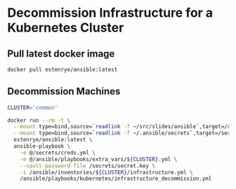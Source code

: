 

# Decommission Infrastructure for a Kubernetes Cluster

## Pull latest docker image

```bash
docker pull estenrye/ansible:latest
```

## Decommission Machines

```bash
CLUSTER='common'

docker run --rm -t \
  --mount type=bind,source=`readlink -f ~/src/slides/ansible`,target=/ansible,readonly \
  --mount type=bind,source=`readlink -f ~/.ansible/secrets`,target=/secrets \
  estenrye/ansible:latest \
  ansible-playbook \
    -e @/secrets/creds.yml \
    -e @/ansible/playbooks/extra_vars/${CLUSTER}.yml \
    --vault-password-file /secrets/secret.key \
    -i /ansible/inventories/${CLUSTER}/infrastructure.yml \
    /ansible/playbooks/kubernetes/infrastructure_decommission.yml
```
